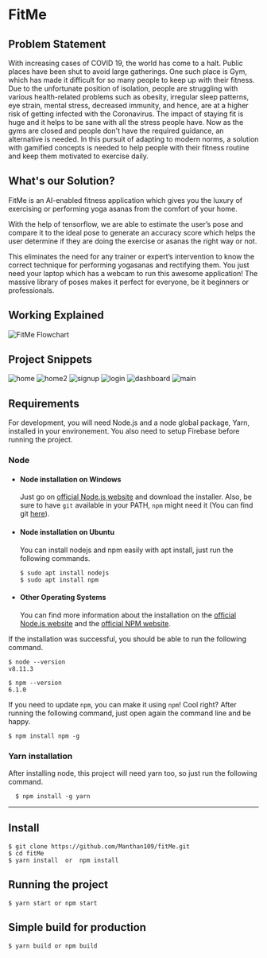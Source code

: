 # FitMe





## Problem Statement

With increasing cases of COVID 19, the world has come to a halt. Public places have been shut to avoid large gatherings. One such place is Gym, which has made it difficult for so many people to keep up with their fitness. Due to the unfortunate position of isolation, people are struggling with various health-related problems such as obesity, irregular sleep patterns, eye strain, mental stress, decreased immunity, and hence, are at a higher risk of getting infected with the Coronavirus. The impact of staying fit is huge and it helps to be sane with all the stress people have. Now as the gyms are closed and people don't have the required guidance, an alternative is needed. In this pursuit of adapting to modern norms, a solution with gamified concepts is needed to help people with their fitness routine and keep them motivated to exercise daily.

## What's our Solution?

FitMe is an AI-enabled fitness application which gives you the luxury of exercising or performing yoga asanas from the comfort of your home. 

With the help of tensorflow, we are able to estimate the user’s pose and compare it to the ideal pose to generate an accuracy score which helps the user determine if they are doing the exercise or asanas the right way or not. 

This eliminates the need for any trainer or expert’s intervention to know the correct technique for performing yogasanas and rectifying them. You just need your laptop which has a webcam to run this awesome application! The massive library of poses makes it perfect for everyone, be it beginners or professionals. 

## Working Explained

![FitMe Flowchart](https://user-images.githubusercontent.com/42516515/98796679-a8dd3980-2431-11eb-8c37-689aa42fd8b3.png)


## Project Snippets

![home](https://user-images.githubusercontent.com/42516515/98462694-24de4400-21dc-11eb-95c1-0cb571b87b46.PNG)
![home2](https://user-images.githubusercontent.com/42516515/98462697-260f7100-21dc-11eb-9e01-4c5f4c5ae10e.PNG)
![signup](https://user-images.githubusercontent.com/42516515/98462700-27d93480-21dc-11eb-8406-eea32e96c582.PNG)
![login](https://user-images.githubusercontent.com/42516515/98462701-290a6180-21dc-11eb-84a3-de04a3efc734.PNG)
![dashboard](https://user-images.githubusercontent.com/42516515/98462703-2ad42500-21dc-11eb-8454-aaecbbc2bee8.PNG)
![main](https://user-images.githubusercontent.com/42516515/98462689-20b22680-21dc-11eb-825e-5d0450d12c06.PNG)

## Requirements

For development, you will need Node.js and a node global package, Yarn, installed in your environement.
You also need to setup Firebase before running the project.

### Node
- #### Node installation on Windows

  Just go on [official Node.js website](https://nodejs.org/) and download the installer.
Also, be sure to have `git` available in your PATH, `npm` might need it (You can find git [here](https://git-scm.com/)).

- #### Node installation on Ubuntu

  You can install nodejs and npm easily with apt install, just run the following commands.

      $ sudo apt install nodejs
      $ sudo apt install npm

- #### Other Operating Systems
  You can find more information about the installation on the [official Node.js website](https://nodejs.org/) and the [official NPM website](https://npmjs.org/).

If the installation was successful, you should be able to run the following command.

    $ node --version
    v8.11.3

    $ npm --version
    6.1.0

If you need to update `npm`, you can make it using `npm`! Cool right? After running the following command, just open again the command line and be happy.

    $ npm install npm -g

###
### Yarn installation
  After installing node, this project will need yarn too, so just run the following command.

      $ npm install -g yarn

---

## Install

    $ git clone https://github.com/Manthan109/fitMe.git
    $ cd fitMe
    $ yarn install  or  npm install


## Running the project

    $ yarn start or npm start

## Simple build for production

    $ yarn build or npm build
